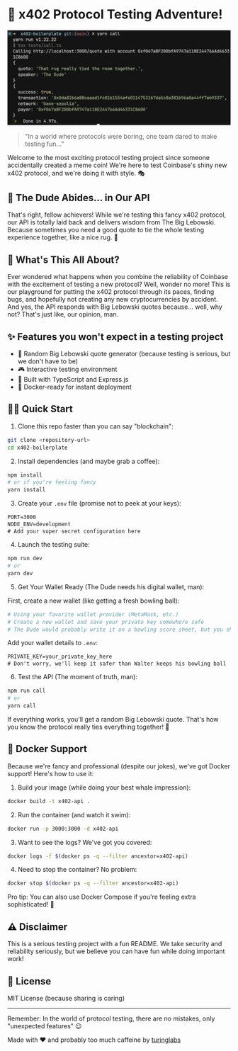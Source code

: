 # 🚀 x402 Protocol Testing Adventure! 

![The Dude's x402 Testing Interface](docs/example.png)

> "In a world where protocols were boring, one team dared to make testing fun..." 

Welcome to the most exciting protocol testing project since someone accidentally created a meme coin! We're here to test Coinbase's shiny new x402 protocol, and we're doing it with style. 🎭

## 🎳 The Dude Abides... in Our API

That's right, fellow achievers! While we're testing this fancy x402 protocol, our API is totally laid back and delivers wisdom from The Big Lebowski. Because sometimes you need a good quote to tie the whole testing experience together, like a nice rug. 🎳

## 🤔 What's This All About?

Ever wondered what happens when you combine the reliability of Coinbase with the excitement of testing a new protocol? Well, wonder no more! This is our playground for putting the x402 protocol through its paces, finding bugs, and hopefully not creating any new cryptocurrencies by accident. And yes, the API responds with Big Lebowski quotes because... well, why not? That's just like, our opinion, man. 

## ✨ Features you won't expect in a testing project

- 🎳 Random Big Lebowski quote generator (because testing is serious, but we don't have to be)
- 🎮 Interactive testing environment
- 🚀 Built with TypeScript and Express.js
- 🐳 Docker-ready for instant deployment

## 🏃‍♂️ Quick Start

1. Clone this repo faster than you can say "blockchain":
```bash
git clone <repository-url>
cd x402-boilerplate
```

2. Install dependencies (and maybe grab a coffee):
```bash
npm install
# or if you're feeling fancy
yarn install
```

3. Create your `.env` file (promise not to peek at your keys):
```env
PORT=3000
NODE_ENV=development
# Add your super secret configuration here
```

4. Launch the testing suite:
```bash
npm run dev
# or
yarn dev
```

5. Get Your Wallet Ready (The Dude needs his digital wallet, man):

First, create a new wallet (like getting a fresh bowling ball):
```bash
# Using your favorite wallet provider (MetaMask, etc.)
# Create a new wallet and save your private key somewhere safe
# The Dude would probably write it on a bowling score sheet, but you should be more careful
```

Add your wallet details to `.env`:
```env
PRIVATE_KEY=your_private_key_here
# Don't worry, we'll keep it safer than Walter keeps his bowling ball
```

6. Test the API (The moment of truth, man):
```bash
npm run call
# or
yarn call
```

If everything works, you'll get a random Big Lebowski quote. That's how you know the protocol really ties everything together! 🎳

## 🐳 Docker Support

Because we're fancy and professional (despite our jokes), we've got Docker support! Here's how to use it:

1. Build your image (while doing your best whale impression):
```bash
docker build -t x402-api .
```

2. Run the container (and watch it swim):
```bash
docker run -p 3000:3000 -d x402-api
```

3. Want to see the logs? We've got you covered:
```bash
docker logs -f $(docker ps -q --filter ancestor=x402-api)
```

4. Need to stop the container? No problem:
```bash
docker stop $(docker ps -q --filter ancestor=x402-api)
```

Pro tip: You can also use Docker Compose if you're feeling extra sophisticated! 🎩

## ⚠️ Disclaimer

This is a serious testing project with a fun README. We take security and reliability seriously, but we believe you can have fun while doing important work!

## 📜 License

MIT License (because sharing is caring)

---

Remember: In the world of protocol testing, there are no mistakes, only "unexpected features" 😉

Made with ❤️ and probably too much caffeine by [turinglabs](https://turinglabs.org)